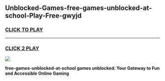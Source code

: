 
## Unblocked-Games-free-games-unblocked-at-school-Play-Free-gwyjd
<h3>
<a href="https://premium76.site?title=free-games-unblocked-at-school&ref=09A">CLICK TO PLAY</a></h3>
<hr>

<h3>
<a href="https://premium76.site?title=free-games-unblocked-at-school&ref=09A">CLICK 2 PLAY</a>
  
</h3>

<a href="https://premium76.site?title=free-games-unblocked-at-school&ref=09A"><img src="https://clearcache.store/games.png"></a>


**free-games-unblocked-at-school games unblocked: Your Gateway to Fun and Accessible Online Gaming**
